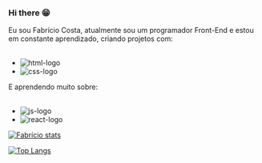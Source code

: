 ### Hi there 😁

Eu sou Fabrício Costa, atualmente sou um programador Front-End e estou em constante aprendizado, criando projetos com:
<br>
<br>

- <img src="https://img.shields.io/badge/HTML5-E34F26?style=for-the-badge&logo=html5&logoColor=white" alt= html-logo />
- <img src="https://img.shields.io/badge/CSS3-1572B6?style=for-the-badge&logo=css3&logoColor=white" alt= css-logo />

E aprendendo muito sobre: 
<br>
<br>

- <img src="https://img.shields.io/badge/JavaScript-F7DF1E?style=for-the-badge&logo=javascript&logoColor=black" alt= js-logo />
- <img src="https://img.shields.io/badge/React-20232A?style=for-the-badge&logo=react&logoColor=61DAFB" alt= react-logo />

[![Fabrício stats](https://github-readme-stats.vercel.app/api?username=FabricioCosta01)](https://github.com/anuraghazra/github-readme-stats)

[![Top Langs](https://github-readme-stats.vercel.app/api/top-langs/?username=FabricioCosta01)](https://github.com/anuraghazra/github-readme-stats)


<!--
**FabricioCosta01/FabricioCosta01** is a ✨ _special_ ✨ repository because its `README.md` (this file) appears on your GitHub profile.

Here are some ideas to get you started:

- 🔭 I’m currently working on ...
- 🌱 I’m currently learning ...
- 👯 I’m looking to collaborate on ...
- 🤔 I’m looking for help with ...
- 💬 Ask me about ...
- 📫 How to reach me: ...
- 😄 Pronouns: ...
- ⚡ Fun fact: ...
-->
